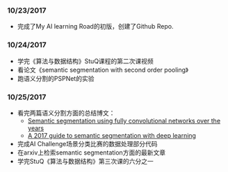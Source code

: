### 10/23/2017
- 完成了My AI learning Road的初版，创建了Github Repo.


### 10/24/2017
- 学完《算法与数据结构》StuQ课程的第二次课视频
- 看论文《semantic segmentation with second order pooling》
- 跑语义分割的PSPNet的实验


### 10/25/2017
- 看完两篇语义分割方面的总结博文：
  - [Semantic segmentation using fully convolutional networks over the years](https://meetshah1995.github.io/semantic-segmentation/deep-learning/pytorch/visdom/2017/06/01/semantic-segmentation-over-the-years.html)
  - [A 2017 guide to semantic segmentation with deep learning](http://blog.qure.ai/notes/semantic-segmentation-deep-learning-review)
- 完成AI Challenge场景分类比赛的数据处理部分代码
- 在arxiv上检索semantic segmentation方面的最新文章
- 学完StuQ《算法与数据结构》第三次课的六分之一
